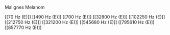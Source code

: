 Malignes Melanom

[[70 Hz (E)]]
[[490 Hz (E)]]
[[700 Hz (E)]]
[[32800 Hz (E)]]
[[102250 Hz (E)]]
[[212750 Hz (E)]]
[[321200 Hz (E)]]
[[545680 Hz (E)]]
[[795610 Hz (E)]]
[[857770 Hz (E)]]